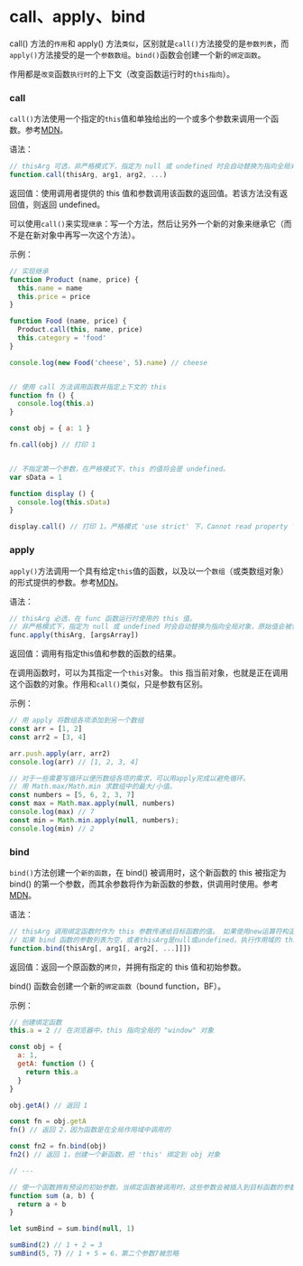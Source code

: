 # call、apply、bind

call() 方法的`作用`和 apply() 方法`类似`，区别就是`call()`方法接受的是`参数列表`，而`apply()`方法接受的是一个`参数数组`。`bind()`函数会创建一个新的`绑定函数`。

作用都是`改变`函数`执行时`的上下文（改变函数运行时的`this指向`）。

### call

`call()`方法使用一个指定的`this`值和单独给出的一个或多个参数来调用一个函数。参考[MDN](https://developer.mozilla.org/zh-CN/docs/Web/JavaScript/Reference/Global_Objects/Function/call)。

语法：

```javascript
// thisArg 可选，非严格模式下，指定为 null 或 undefined 时会自动替换为指向全局对象，原始值会被包装。
function.call(thisArg, arg1, arg2, ...)
```

返回值：使用调用者提供的 this 值和参数调用该函数的返回值。若该方法没有返回值，则返回 undefined。

可以使用`call()`来实现`继承`：写一个方法，然后让另外一个新的对象来继承它（而不是在新对象中再写一次这个方法）。

示例：

```javascript
// 实现继承
function Product (name, price) {
  this.name = name
  this.price = price
}

function Food (name, price) {
  Product.call(this, name, price)
  this.category = 'food'
}

console.log(new Food('cheese', 5).name) // cheese


// 使用 call 方法调用函数并指定上下文的 this
function fn () {
  console.log(this.a)
}

const obj = { a: 1 }

fn.call(obj) // 打印 1


// 不指定第一个参数，在严格模式下，this 的值将会是 undefined。
var sData = 1

function display () {
  console.log(this.sData)
}

display.call() // 打印 1。严格模式 'use strict' 下，Cannot read property 'sData' of undefined。
```

### apply

`apply()`方法调用一个具有给定`this`值的函数，以及以一个`数组`（或类数组对象）的形式提供的参数。参考[MDN](https://developer.mozilla.org/zh-CN/docs/Web/JavaScript/Reference/Global_Objects/Function/apply)。

语法：

```javascript
// thisArg 必选，在 func 函数运行时使用的 this 值。
// 非严格模式下，指定为 null 或 undefined 时会自动替换为指向全局对象，原始值会被包装。
func.apply(thisArg, [argsArray])
```

返回值：调用有指定this值和参数的函数的结果。

在调用函数时，可以为其指定一个`this`对象。 this 指当前对象，也就是正在调用这个函数的对象。作用和`call()`类似，只是参数有区别。

示例：

```javascript
// 用 apply 将数组各项添加到另一个数组
const arr = [1, 2]
const arr2 = [3, 4]

arr.push.apply(arr, arr2)
console.log(arr) // [1, 2, 3, 4]

// 对于一些需要写循环以便历数组各项的需求，可以用apply完成以避免循环。
// 用 Math.max/Math.min 求数组中的最大/小值。
const numbers = [5, 6, 2, 3, 7]
const max = Math.max.apply(null, numbers)
console.log(max) // 7
const min = Math.min.apply(null, numbers);
console.log(min) // 2
```

### bind

`bind()`方法创建一个`新的函数`，在 bind() 被调用时，这个新函数的 this 被指定为 bind() 的第一个参数，而其余参数将作为新函数的参数，供调用时使用。参考[MDN](https://developer.mozilla.org/zh-CN/docs/Web/JavaScript/Reference/Global_Objects/Function/bind)。

语法：

```javascript
// thisArg 调用绑定函数时作为 this 参数传递给目标函数的值。 如果使用new运算符构造绑定函数，则忽略该值。
// 如果 bind 函数的参数列表为空，或者thisArg是null或undefined，执行作用域的 this 将被视为新函数的 thisArg。
function.bind(thisArg[, arg1[, arg2[, ...]]])
```

返回值：返回一个原函数的`拷贝`，并拥有指定的 this 值和初始参数。

bind() 函数会创建一个新的`绑定函数`（bound function，BF）。

示例：

```javascript
// 创建绑定函数
this.a = 2 // 在浏览器中，this 指向全局的 "window" 对象

const obj = {
  a: 1,
  getA: function () {
    return this.a
  }
}

obj.getA() // 返回 1

const fn = obj.getA
fn() // 返回 2，因为函数是在全局作用域中调用的

const fn2 = fn.bind(obj)
fn2() // 返回 1，创建一个新函数，把 'this' 绑定到 obj 对象

// ---

// 使一个函数拥有预设的初始参数。当绑定函数被调用时，这些参数会被插入到目标函数的参数列表的开始位置，传递给绑定函数的参数会跟在它们后面。
function sum (a, b) {
  return a + b
}

let sumBind = sum.bind(null, 1)

sumBind(2) // 1 + 2 = 3
sumBind(5, 7) // 1 + 5 = 6，第二个参数7被忽略
```

